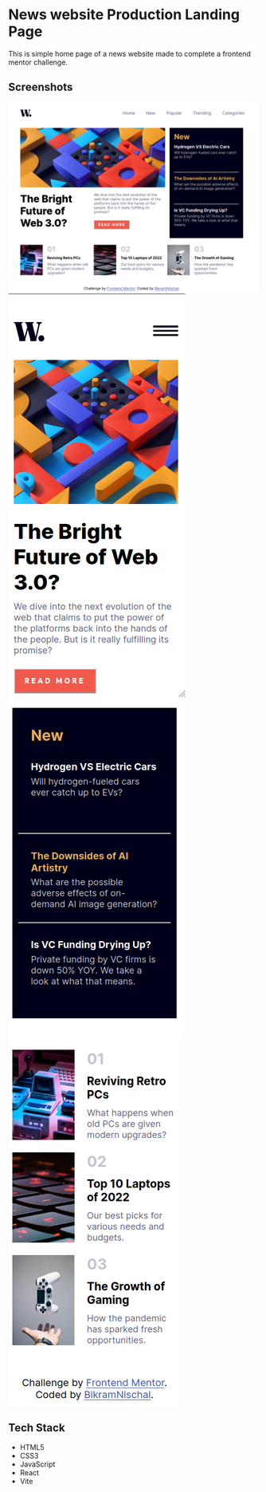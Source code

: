 # News website Production Landing Page 
This is simple home page of a news website made to complete a frontend mentor challenge.

## Screenshots
![Desktop-view](./images/desktopview.png)
![Mobile-view](./images/mobileview1.png)
![Mobile-view](./images/mobileview2.png)
![Mobile-view](./images/mobileview3.png)

## Tech Stack
- HTML5
- CSS3
- JavaScript
- React
- Vite




